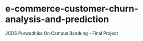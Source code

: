 # e-commerce-customer-churn-analysis-and-prediction
JCDS Purwadhika On Campus Bandung - Final Project
